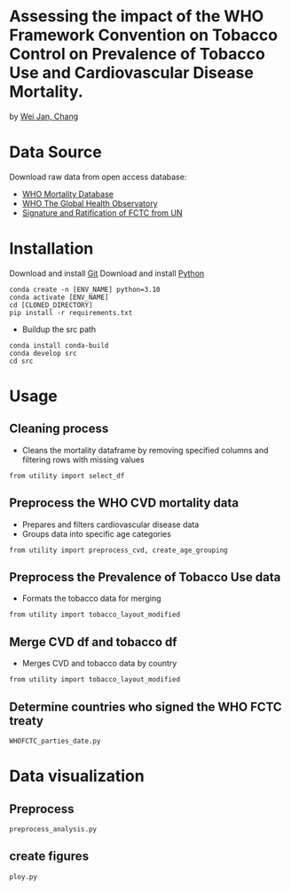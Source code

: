 Assessing the impact of the WHO Framework Convention on Tobacco Control on Prevalence of Tobacco Use and Cardiovascular Disease Mortality.
===
by [Wei Jan, Chang](mailto:weijan.chang@gmail.com)

# Data Source

Download raw data from open access database:

* [WHO Mortality Database](https://platform.who.int/mortality/themes/theme-details/topics/topic-details/MDB/cardiovascular-diseases)
* [WHO The Global Health Observatory](https://www.who.int/data/gho/data/themes/topics/sdg-target-3_a-tobacco-control)
* [Signature and Ratification of FCTC from UN](https://treaties.un.org/pages/ViewDetails.aspx?src=TREATY&mtdsg_no=IX-4&chapter=9&clang=_en)

# Installation

Download and install [Git](https://git-scm.com/downloads)
Download and install [Python](https://www.python.org/downloads/)

```
conda create -n [ENV_NAME] python=3.10 
conda activate [ENV_NAME]  
cd [CLONED_DIRECTORY]
pip install -r requirements.txt
```

- Buildup the src path

```
conda install conda-build
conda develop src
cd src
```

# Usage

## Cleaning process

- Cleans the mortality dataframe by removing specified columns and filtering rows with missing values

`from utility import select_df`

## Preprocess the WHO CVD mortality data

- Prepares and filters cardiovascular disease data
- Groups data into specific age categories

`from utility import preprocess_cvd, create_age_grouping`

## Preprocess the Prevalence of Tobacco Use data

- Formats the tobacco data for merging

`from utility import tobacco_layout_modified`

## Merge CVD df and tobacco df

- Merges CVD and tobacco data by country

`from utility import tobacco_layout_modified`

## Determine countries who signed the WHO FCTC treaty

`WHOFCTC_parties_date.py`

# Data visualization

## Preprocess

`preprocess_analysis.py`

## create figures

`ploy.py`